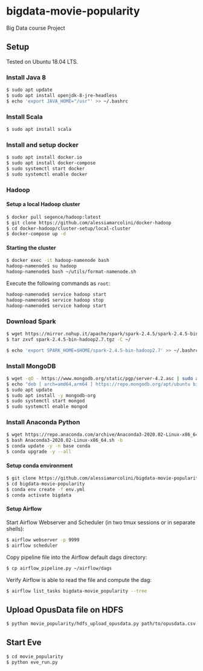 # bigdata-movie-popularity
Big Data course Project

## Setup
Tested on Ubuntu 18.04 LTS.

### Install Java 8

```bash
$ sudo apt update
$ sudo apt install openjdk-8-jre-headless
$ echo 'export JAVA_HOME="/usr"' >> ~/.bashrc
```

### Install Scala
```bash
$ sudo apt install scala
```

### Install and setup docker
```bash
$ sudo apt install docker.io
$ sudo apt install docker-compose
$ sudo systemctl start docker
$ sudo systemctl enable docker
```

### Hadoop

#### Setup a local Hadoop cluster
```bash
$ docker pull segence/hadoop:latest
$ git clone https://github.com/alessiamarcolini/docker-hadoop
$ cd docker-hadoop/cluster-setup/local-cluster
$ docker-compose up -d
```

#### Starting the cluster
```bash
$ docker exec -it hadoop-namenode bash
hadoop-namenode$ su hadoop
hadoop-namenode$ bash ~/utils/format-namenode.sh
```

Execute the following commands as `root`:
```bash
hadoop-namenode$ service hadoop start
hadoop-namenode$ service hadoop stop
hadoop-namenode$ service hadoop start
```

### Download Spark
```bash
$ wget https://mirror.nohup.it/apache/spark/spark-2.4.5/spark-2.4.5-bin-hadoop2.7.tgz
$ tar zxvf spark-2.4.5-bin-hadoop2.7.tgz -C ~/

$ echo 'export SPARK_HOME=$HOME/spark-2.4.5-bin-hadoop2.7' >> ~/.bashrc
```

### Install MongoDB
```bash
$ wget -qO - https://www.mongodb.org/static/pgp/server-4.2.asc | sudo apt-key add -
$ echo "deb [ arch=amd64,arm64 ] https://repo.mongodb.org/apt/ubuntu bionic/mongodb-org/4.2 multiverse" | sudo tee /etc/apt/sources.list.d/mongodb-org-4.2.list
$ sudo apt update
$ sudo apt install -y mongodb-org
$ sudo systemctl start mongod
$ sudo systemctl enable mongod
```


### Install Anaconda Python
```bash
$ wget https://repo.anaconda.com/archive/Anaconda3-2020.02-Linux-x86_64.sh
$ bash Anaconda3-2020.02-Linux-x86_64.sh -b
$ conda update -y -n base conda
$ conda upgrade -y --all
```

#### Setup conda environment
```bash
$ git clone https://github.com/alessiamarcolini/bigdata-movie-popularity.git
$ cd bigdata-movie-popularity
$ conda env create -f env.yml
$ conda activate bigdata
```

#### Setup Airflow
Start Airflow Webserver and Scheduler (in two tmux sessions or in separate shells):
```bash
$ airflow webserver -p 9999
$ airflow scheduler
```

Copy pipeline file into the Airflow default dags directory:
```bash
$ cp airflow_pipeline.py ~/airflow/dags
```

Verify Airflow is able to read the file and compute the dag:
```bash
$ airflow list_tasks bigdata-movie_popularity --tree 
```

## Upload OpusData file on HDFS
```bash
$ python movie_popularity/hdfs_upload_opusdata.py path/to/opusdata.csv
```

## Start Eve
```bash
$ cd movie_popularity
$ python eve_run.py
```